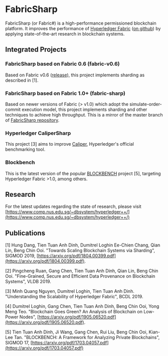 # FabricSharp

FabricSharp (or Fabric#) is a high-performance permissioned blockchain platform. It improves the performance of [Hyperledger Fabric](https://www.hyperledger.org/projects/fabric) ([on github](https://github.com/hyperledger/fabric)) by applying state-of-the-art research in blockchain systems. 

## Integrated Projects

### FabricSharp based on Fabric 0.6 (fabric-v0.6)

Based on Fabric v0.6 ([release](https://github.com/hyperledger/fabric/releases/tag/v0.6.0-preview)), this project implements sharding as described in [1].

### FabricSharp based on Fabric 1.0+ (fabric-sharp)

Based on newer versions of Fabric (> v1.0) which adopt the simulate-order-commit execution model, this project implements sharding and other techniques to achieve high throughput. This is a mirror of the master branch of [FabricSharp repository](https://github.com/ooibc88/FabricSharp).

### Hyperledger CaliperSharp

This project \[3] aims to improve [Caliper](https://www.hyperledger.org/projects/caliper), Hyperledger's official benchmarking tool.

### Blockbench

This is the latest version of the popular [BLOCKBENCH](https://github.com/ooibc88/blockbench) project [5], targeting Hyperledger Fabric >1.0, among others. 

## Research

For the latest updates regarding the state of research, please visit [https://www.comp.nus.edu.sg/~dbsystem/hyperledger++/](https://www.comp.nus.edu.sg/~dbsystem/hyperledger++/)

## Publications

\[1] Hung Dang, Tien Tuan Anh Dinh, Dumitrel Loghin Ee-Chien Chang, Qian Lin, Beng Chin Ooi. "Towards Scaling Blockchain Systems via Sharding", SIGMOD 2019, [https://arxiv.org/pdf/1804.00399.pdf](https://arxiv.org/pdf/1804.00399.pdf).

\[2] Pingcheng Ruan, Gang Chen, Tien Tuan Anh Dinh, Qian Lin, Beng Chin Ooi. "Fine-Grained, Secure and Efficient Data Provenance on Blockchain Systems", VLDB 2019. 

\[3] Minh Quang Nguyen, Dumitrel Loghin, Tien Tuan Anh Dinh. "Understanding the Scalability of Hyperledger Fabric", BCDL 2019.

\[4] Dumitrel Loghin, Gang Chen, Tien Tuan Anh Dinh, Beng Chin Ooi, Yong Meng Teo. "Blockchain Goes Green? An Analysis of Blockchain on Low-Power Nodes", [https://arxiv.org/pdf/1905.06520.pdf](https://arxiv.org/pdf/1905.06520.pdf).

\[5] Tien Tuan Anh Dinh, Ji Wang, Gang Chen, Rui Liu, Beng Chin Ooi, Kian-Lee Tan. "BLOCKBENCH: A Framework for Analyzing Private Blockchains", SIGMOD 17, [https://arxiv.org/pdf/1703.04057.pdf](https://arxiv.org/pdf/1703.04057.pdf)
